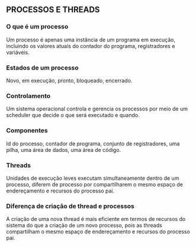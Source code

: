 ## PROCESSOS E THREADS
### O que é um processo
Um processo é apenas uma instância de um programa em execução, incluindo os valores atuais do contador do programa, registradores e variáveis.

### Estados de um processo
Novo, em execução, pronto, bloqueado, encerrado.

### Controlamento
Um sistema operacional controla e gerencia os processos por meio de um scheduler que decide o que será executado e quando.

### Componentes
Id do processo, contador de programa, conjunto de registradores, uma pilha, uma área de dados, uma área de código.

### Threads
Unidades de execução leves executam simultaneamente dentro de um processo, diferem de processo por compartilharem o mesmo espaço de endereçamento e recursos do processo pai.

### Diferença de criação de thread e processos
A criação de uma nova thread é mais eficiente em termos de recursos do sistema do que a criação de um novo processo, pois as threads compartilham o mesmo espaço de endereçamento e recursos do processo pai.
